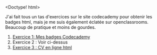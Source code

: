 <Doctype! html>
<head> <title>Semaine2</title> </head>
  <body>
    <p> J'ai fait tous un tas d'exercices sur le site codecademy pour obtenir les badges html, mais je me suis également éclatée sur openclassrooms. Beaucoup de pratique et moins de gourdes. </p>
    <ol>
      <li> <a href="https://www.codecademy.com/fr/users/mongrelcaramel/achievements"> Exercice 1: Mes badges Codecademy</a> </li>
      <li> Exercice 2 : Voir ci-dessus </li>
      <li> <a href="https://github.com/mongrelcaramel/CV/blob/master/README.md"> Exercice 3 : CV en ligne html</a> </li>
    </ol>
  </body>
